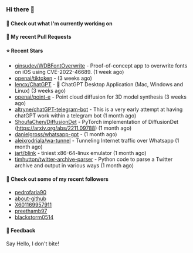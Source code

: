 ### Hi there 👋

#### 👷 Check out what I'm currently working on

#### 🔨 My recent Pull Requests


#### ⭐ Recent Stars

- [ginsudev/WDBFontOverwrite](https://github.com/ginsudev/WDBFontOverwrite) - Proof-of-concept app to overwrite fonts on iOS using CVE-2022-46689. (1 week ago)
- [openai/tiktoken](https://github.com/openai/tiktoken) -  (3 weeks ago)
- [lencx/ChatGPT](https://github.com/lencx/ChatGPT) - 🔮 ChatGPT Desktop Application (Mac, Windows and Linux) (3 weeks ago)
- [openai/point-e](https://github.com/openai/point-e) - Point cloud diffusion for 3D model synthesis (3 weeks ago)
- [altryne/chatGPT-telegram-bot](https://github.com/altryne/chatGPT-telegram-bot) - This is a very early attempt at having chatGPT work within a telegram bot (1 month ago)
- [ShoufaChen/DiffusionDet](https://github.com/ShoufaChen/DiffusionDet) - PyTorch implementation of DiffusionDet (https://arxiv.org/abs/2211.09788) (1 month ago)
- [danielgross/whatsapp-gpt](https://github.com/danielgross/whatsapp-gpt) -  (1 month ago)
- [aleixrodriala/wa-tunnel](https://github.com/aleixrodriala/wa-tunnel) - Tunneling Internet traffic over Whatsapp (1 month ago)
- [jart/blink](https://github.com/jart/blink) - tiniest x86-64-linux emulator (1 month ago)
- [timhutton/twitter-archive-parser](https://github.com/timhutton/twitter-archive-parser) - Python code to parse a Twitter archive and output in various ways (1 month ago)

#### 👯 Check out some of my recent followers

- [pedrofaria90](https://github.com/pedrofaria90)
- [about-github](https://github.com/about-github)
- [X601169957911](https://github.com/X601169957911)
- [preethamb97](https://github.com/preethamb97)
- [blackstorm0514](https://github.com/blackstorm0514)

#### 💬 Feedback

Say Hello, I don't bite!
